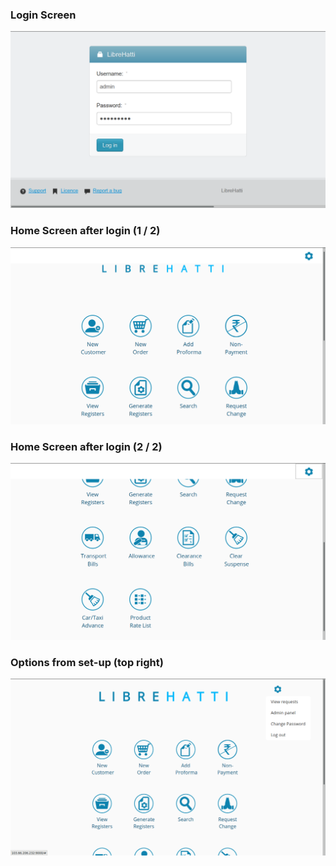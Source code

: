 ### Login Screen	

![Login Screen](LHui/A123645.png)

### Home Screen after login (1 / 2)	

![Home Screen after login (1 / 2)](LHui/A123738.png)

### Home Screen after login (2 / 2)	

![Home Screen after login (2 / 2)](LHui/A123853.png)

### Options from set-up (top right)	

![Options from set-up (top right)](LHui/A123918.png)
